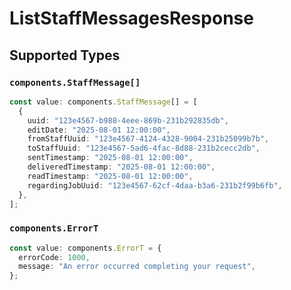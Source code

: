 # ListStaffMessagesResponse


## Supported Types

### `components.StaffMessage[]`

```typescript
const value: components.StaffMessage[] = [
  {
    uuid: "123e4567-b988-4eee-869b-231b292835db",
    editDate: "2025-08-01 12:00:00",
    fromStaffUuid: "123e4567-4124-4328-9004-231b25099b7b",
    toStaffUuid: "123e4567-5ad6-4fac-8d88-231b2cecc2db",
    sentTimestamp: "2025-08-01 12:00:00",
    deliveredTimestamp: "2025-08-01 12:00:00",
    readTimestamp: "2025-08-01 12:00:00",
    regardingJobUuid: "123e4567-62cf-4daa-b3a6-231b2f99b6fb",
  },
];
```

### `components.ErrorT`

```typescript
const value: components.ErrorT = {
  errorCode: 1000,
  message: "An error occurred completing your request",
};
```

